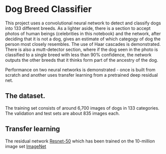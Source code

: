 # Dog Breed Classifier

This project uses a convolutional neural network to detect and
classify dogs into 133 different breeds.  As a lighter aside, there is
a section to accept photos of human beings (celebrities in this
notebook) and the network, after deciding that it is not a dog, gives
an estimate of which categogy of dog the person most closely
resembles.  The use of Haar cascades is demonstrated. There is also a
mutt-detector section, where if the dog seen in the photo is
classified to a single breed with less than 90% confidence, the
network outputs the other breeds that it thinks form part of the
ancestry of the dog.

Performance on two neural networks is demonstrated - once is built from
scratch and another uses transfer learning from a pretrained deep residual net.

## The dataset.

The training set consists of around 6,700 images of dogs in 133
categories.  The validation and test sets are about 835 images each. 

## Transfer learning

The residual network
[Resnet-50](http://ethereon.github.io/netscope/#/gist/db945b393d40bfa26006)
which has been trained on the 10-million image set
[ImageNet](http://www.image-net.org/)